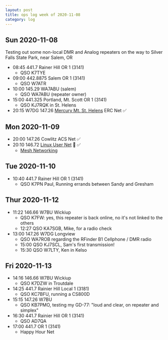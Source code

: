 ```yaml
---
layout: post
title: ops log week of 2020-11-08
category: log
---
```


## Sun 2020-11-08

Testing out some non-local DMR and Analog repeaters on the way to Silver Falls State Park, near Salem, OR

* 08:45 441.7 Rainer Hill OR 1 (3141)
  * QSO K7TYE
* 09:00 442.8875 Salem OR 1 (3141)
  * QSO W7ATR
* 10:00 145.29 WA7ABU (salem)
  * QSO WA7ABU (repeater owner)
* 15:00 441.325 Portland, Mt. Scott OR 1 (3141)
  * QSO KJ7RQK in St. Helens
* 20:15 W7DG 147.26 [Mercury Mt. St. Helens](http://www.w7msh.org/about-mmsherc-net) ERC Net ✅

## Mon 2020-11-09

* 20:00 147.26 Cowlitz ACS Net ✅
* 20:10 146.72 [Linux User Net](https://kc7nyr.com/linux/) 🐧 ✅
  * [Mesh Networking](https://willamettevalleymesh.net/meshmap/)

## Tue 2020-11-10

* 10:40 441.7 Rainer Hill OR 1 (3141)
  * QSO K7PN Paul, Running errands between Sandy and Gresham

## Thur 2020-11-12

* 11:22 146.66 W7BU Wickiup
  * QSO K7FW: yes, this repeater is back online, no it's not linked to the others
  * 12:27 QSO KA7SGB, Mike, for a radio check
* 13:00 147.26 W7DG Longview
  * QSO WA7ROB regarding the RFinder B1 Cellphone / DMR radio
  * 15:00 QSO KJ7SCL, Sam's first transmission!
  * 15:30 QSO W7LTY, Ken in Kelso

## Fri 2020-11-13

* 14:16 146.66 W7BU Wickiup
  * QSO K7DZW in Troutdale
* 14:25 441.7 Rainier Hill Local 1 (3181)
  * QSO KC7BFU, running a CS800D
* 15:15 147.26 W7BU
  * QSO KB7PMO, testing my GD-77: "loud and clear, on repeater and simplex"
* 16:30 441.7 Rainier Hill OR 1 (3141)
  * QSO AD7QA
* 17:00 441.7 OR 1 (3141)
  * Happy Hour Net
